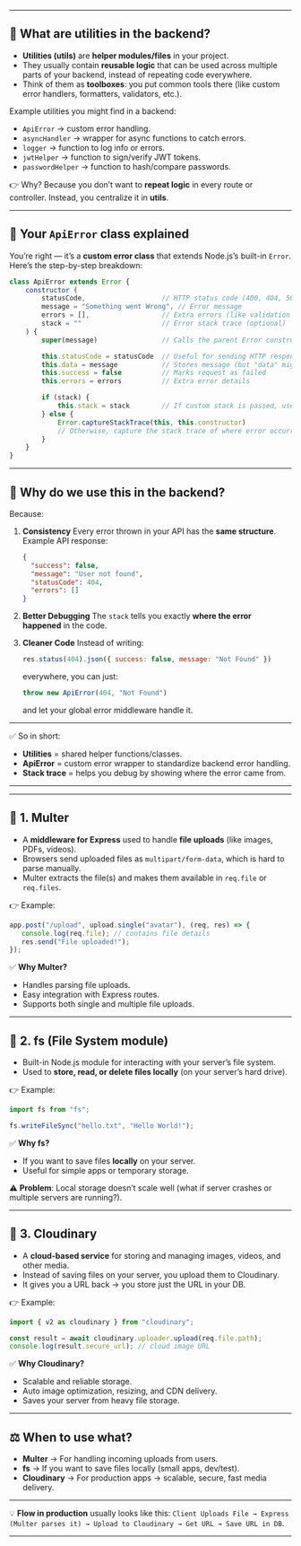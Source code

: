 

---

## 🔹 What are **utilities** in the backend?

* **Utilities (utils)** are **helper modules/files** in your project.
* They usually contain **reusable logic** that can be used across multiple parts of your backend, instead of repeating code everywhere.
* Think of them as **toolboxes**: you put common tools there (like custom error handlers, formatters, validators, etc.).

Example utilities you might find in a backend:

* `ApiError` → custom error handling.
* `asyncHandler` → wrapper for async functions to catch errors.
* `logger` → function to log info or errors.
* `jwtHelper` → function to sign/verify JWT tokens.
* `passwordHelper` → function to hash/compare passwords.

👉 Why?
Because you don’t want to **repeat logic** in every route or controller. Instead, you centralize it in **utils**.

---

## 🔹 Your `ApiError` class explained

You’re right — it’s a **custom error class** that extends Node.js’s built-in `Error`.
Here’s the step-by-step breakdown:

```js
class ApiError extends Error {
    constructor (
        statusCode,                   // HTTP status code (400, 404, 500 etc.)
        message = "Something went Wrong", // Error message
        errors = [],                  // Extra errors (like validation details)
        stack = ""                    // Error stack trace (optional)
    ) {
        super(message)                // Calls the parent Error constructor

        this.statusCode = statusCode  // Useful for sending HTTP responses
        this.data = message           // Stores message (but "data" might be misleading, usually it's "message")
        this.success = false          // Marks request as failed
        this.errors = errors          // Extra error details

        if (stack) {
            this.stack = stack        // If custom stack is passed, use it
        } else {
            Error.captureStackTrace(this, this.constructor)  
            // Otherwise, capture the stack trace of where error occurred
        }
    }
}
```

---

## 🔹 Why do we use this in the backend?

Because:

1. **Consistency**
   Every error thrown in your API has the **same structure**.
   Example API response:

   ```json
   {
     "success": false,
     "message": "User not found",
     "statusCode": 404,
     "errors": []
   }
   ```

2. **Better Debugging**
   The `stack` tells you exactly **where the error happened** in the code.

3. **Cleaner Code**
   Instead of writing:

   ```js
   res.status(404).json({ success: false, message: "Not Found" })
   ```

   everywhere, you can just:

   ```js
   throw new ApiError(404, "Not Found")
   ```

   and let your global error middleware handle it.

---

✅ So in short:

* **Utilities** = shared helper functions/classes.
* **ApiError** = custom error wrapper to standardize backend error handling.
* **Stack trace** = helps you debug by showing where the error came from.

---



---

## 🔹 1. **Multer**

* A **middleware for Express** used to handle **file uploads** (like images, PDFs, videos).
* Browsers send uploaded files as `multipart/form-data`, which is hard to parse manually.
* Multer extracts the file(s) and makes them available in `req.file` or `req.files`.

👉 Example:

```js
app.post("/upload", upload.single("avatar"), (req, res) => {
   console.log(req.file); // contains file details
   res.send("File uploaded!");
});
```

✅ **Why Multer?**

* Handles parsing file uploads.
* Easy integration with Express routes.
* Supports both single and multiple file uploads.

---

## 🔹 2. **fs (File System module)**

* Built-in Node.js module for interacting with your server’s file system.
* Used to **store, read, or delete files locally** (on your server’s hard drive).

👉 Example:

```js
import fs from "fs";

fs.writeFileSync("hello.txt", "Hello World!");
```

✅ **Why fs?**

* If you want to save files **locally** on your server.
* Useful for simple apps or temporary storage.

⚠️ **Problem**: Local storage doesn’t scale well (what if server crashes or multiple servers are running?).

---

## 🔹 3. **Cloudinary**

* A **cloud-based service** for storing and managing images, videos, and other media.
* Instead of saving files on your server, you upload them to Cloudinary.
* It gives you a URL back → you store just the URL in your DB.

👉 Example:

```js
import { v2 as cloudinary } from "cloudinary";

const result = await cloudinary.uploader.upload(req.file.path);
console.log(result.secure_url); // cloud image URL
```

✅ **Why Cloudinary?**

* Scalable and reliable storage.
* Auto image optimization, resizing, and CDN delivery.
* Saves your server from heavy file storage.

---

## ⚖️ **When to use what?**

* **Multer** → For handling incoming uploads from users.
* **fs** → If you want to save files locally (small apps, dev/test).
* **Cloudinary** → For production apps → scalable, secure, fast media delivery.

---

💡 **Flow in production** usually looks like this:
`Client Uploads File → Express (Multer parses it) → Upload to Cloudinary → Get URL → Save URL in DB`.

---

